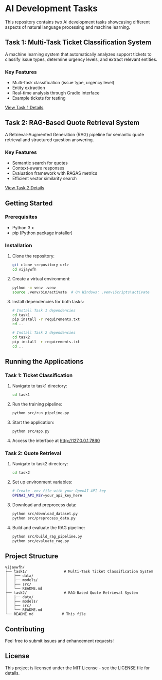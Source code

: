 # AI Development Tasks

This repository contains two AI development tasks showcasing different aspects of natural language processing and machine learning.

## Task 1: Multi-Task Ticket Classification System
A machine learning system that automatically analyzes support tickets to classify issue types, determine urgency levels, and extract relevant entities.

### Key Features
- Multi-task classification (issue type, urgency level)
- Entity extraction
- Real-time analysis through Gradio interface
- Example tickets for testing

[View Task 1 Details](task1/README.md)

## Task 2: RAG-Based Quote Retrieval System
A Retrieval-Augmented Generation (RAG) pipeline for semantic quote retrieval and structured question answering.

### Key Features
- Semantic search for quotes
- Context-aware responses
- Evaluation framework with RAGAS metrics
- Efficient vector similarity search

[View Task 2 Details](task2/README.md)

## Getting Started

### Prerequisites
- Python 3.x
- pip (Python package installer)

### Installation
1. Clone the repository:
   ```bash
   git clone <repository-url>
   cd vijaywfh
   ```

2. Create a virtual environment:
   ```bash
   python -m venv .venv
   source .venv/bin/activate  # On Windows: .venv\Scripts\activate
   ```

3. Install dependencies for both tasks:
   ```bash
   # Install Task 1 dependencies
   cd task1
   pip install -r requirements.txt
   cd ..

   # Install Task 2 dependencies
   cd task2
   pip install -r requirements.txt
   cd ..
   ```

## Running the Applications

### Task 1: Ticket Classification
1. Navigate to task1 directory:
   ```bash
   cd task1
   ```

2. Run the training pipeline:
   ```bash
   python src/run_pipeline.py
   ```

3. Start the application:
   ```bash
   python src/app.py
   ```

4. Access the interface at http://127.0.0.1:7860

### Task 2: Quote Retrieval
1. Navigate to task2 directory:
   ```bash
   cd task2
   ```

2. Set up environment variables:
   ```bash
   # Create .env file with your OpenAI API key
   OPENAI_API_KEY=your_api_key_here
   ```

3. Download and preprocess data:
   ```bash
   python src/download_dataset.py
   python src/preprocess_data.py
   ```

4. Build and evaluate the RAG pipeline:
   ```bash
   python src/build_rag_pipeline.py
   python src/evaluate_rag.py
   ```

## Project Structure
```
vijaywfh/
├── task1/                 # Multi-Task Ticket Classification System
│   ├── data/
│   ├── models/
│   ├── src/
│   └── README.md
├── task2/                 # RAG-Based Quote Retrieval System
│   ├── data/
│   ├── models/
│   ├── src/
│   └── README.md
└── README.md             # This file
```

## Contributing
Feel free to submit issues and enhancement requests!

## License
This project is licensed under the MIT License - see the LICENSE file for details. 